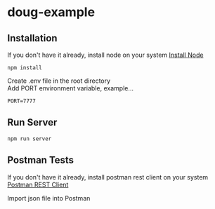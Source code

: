 # doug-example

## Installation

If you don't have it already, install node on your system
[Install Node](https://nodejs.org/en/)

`npm install`

Create .env file in the root directory  
Add PORT environment variable, example...

`PORT=7777`

## Run Server

`npm run server`

## Postman Tests

If you don't have it already, install postman rest client on your system
[Postman REST Client](https://www.postman.com/product/rest-client/)

Import json file into Postman
